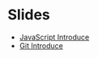 # Slides

- [JavaScript Introduce](http://huang-x-h.github.io/slides/javascript-introduce)
- [Git Introduce](http://huang-x-h.github.io/slides/git-introduce)
